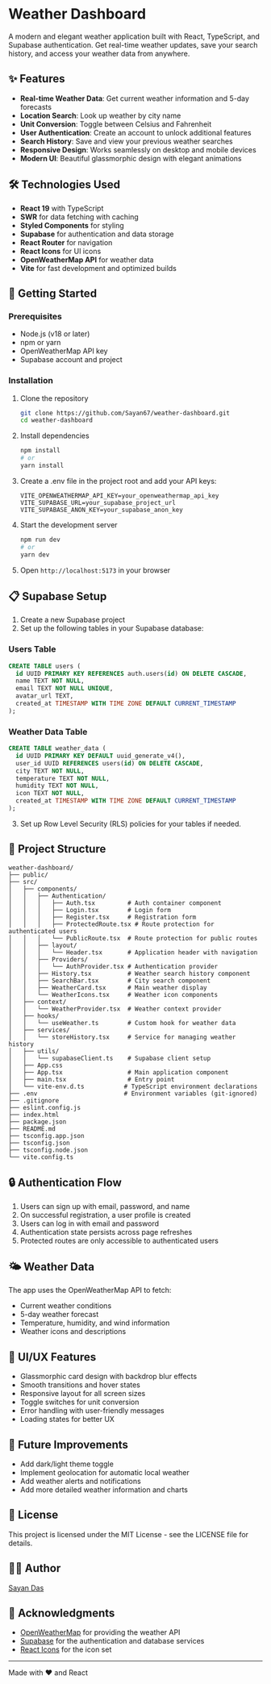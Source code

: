 # Weather Dashboard

A modern and elegant weather application built with React, TypeScript, and Supabase authentication. Get real-time weather updates, save your search history, and access your weather data from anywhere.

## ✨ Features

- **Real-time Weather Data**: Get current weather information and 5-day forecasts
- **Location Search**: Look up weather by city name
- **Unit Conversion**: Toggle between Celsius and Fahrenheit
- **User Authentication**: Create an account to unlock additional features
- **Search History**: Save and view your previous weather searches
- **Responsive Design**: Works seamlessly on desktop and mobile devices
- **Modern UI**: Beautiful glassmorphic design with elegant animations

## 🛠️ Technologies Used

- **React 19** with TypeScript
- **SWR** for data fetching with caching
- **Styled Components** for styling
- **Supabase** for authentication and data storage
- **React Router** for navigation
- **React Icons** for UI icons
- **OpenWeatherMap API** for weather data
- **Vite** for fast development and optimized builds

## 🚀 Getting Started

### Prerequisites

- Node.js (v18 or later)
- npm or yarn
- OpenWeatherMap API key
- Supabase account and project

### Installation

1. Clone the repository
   ```bash
   git clone https://github.com/Sayan67/weather-dashboard.git
   cd weather-dashboard
   ```

2. Install dependencies
   ```bash
   npm install
   # or
   yarn install
   ```

3. Create a .env file in the project root and add your API keys:
   ```
   VITE_OPENWEATHERMAP_API_KEY=your_openweathermap_api_key
   VITE_SUPABASE_URL=your_supabase_project_url
   VITE_SUPABASE_ANON_KEY=your_supabase_anon_key
   ```

4. Start the development server
   ```bash
   npm run dev
   # or
   yarn dev
   ```

5. Open `http://localhost:5173` in your browser

## 📋 Supabase Setup

1. Create a new Supabase project
2. Set up the following tables in your Supabase database:

### Users Table
```sql
CREATE TABLE users (
  id UUID PRIMARY KEY REFERENCES auth.users(id) ON DELETE CASCADE,
  name TEXT NOT NULL,
  email TEXT NOT NULL UNIQUE,
  avatar_url TEXT,
  created_at TIMESTAMP WITH TIME ZONE DEFAULT CURRENT_TIMESTAMP
);
```

### Weather Data Table
```sql
CREATE TABLE weather_data (
  id UUID PRIMARY KEY DEFAULT uuid_generate_v4(),
  user_id UUID REFERENCES users(id) ON DELETE CASCADE,
  city TEXT NOT NULL,
  temperature TEXT NOT NULL,
  humidity TEXT NOT NULL,
  icon TEXT NOT NULL,
  created_at TIMESTAMP WITH TIME ZONE DEFAULT CURRENT_TIMESTAMP
);
```

3. Set up Row Level Security (RLS) policies for your tables if needed.

## 📂 Project Structure

```
weather-dashboard/
├── public/
├── src/
│   ├── components/
│   │   ├── Authentication/
│   │   │   ├── Auth.tsx         # Auth container component
│   │   │   ├── Login.tsx        # Login form
│   │   │   ├── Register.tsx     # Registration form
│   │   │   ├── ProtectedRoute.tsx # Route protection for authenticated users
│   │   │   └── PublicRoute.tsx  # Route protection for public routes
│   │   ├── layout/
│   │   │   └── Header.tsx       # Application header with navigation
│   │   ├── Providers/
│   │   │   └── AuthProvider.tsx # Authentication provider
│   │   ├── History.tsx          # Weather search history component
│   │   ├── SearchBar.tsx        # City search component
│   │   ├── WeatherCard.tsx      # Main weather display
│   │   └── WeatherIcons.tsx     # Weather icon components
│   ├── context/
│   │   └── WeatherProvider.tsx  # Weather context provider
│   ├── hooks/
│   │   └── useWeather.ts        # Custom hook for weather data
│   ├── services/
│   │   └── storeHistory.tsx     # Service for managing weather history
│   ├── utils/
│   │   └── supabaseClient.ts    # Supabase client setup
│   ├── App.css
│   ├── App.tsx                  # Main application component
│   ├── main.tsx                 # Entry point
│   └── vite-env.d.ts           # TypeScript environment declarations
├── .env                        # Environment variables (git-ignored)
├── .gitignore
├── eslint.config.js
├── index.html
├── package.json
├── README.md
├── tsconfig.app.json
├── tsconfig.json
├── tsconfig.node.json
└── vite.config.ts
```

## 🔒 Authentication Flow

1. Users can sign up with email, password, and name
2. On successful registration, a user profile is created
3. Users can log in with email and password
4. Authentication state persists across page refreshes
5. Protected routes are only accessible to authenticated users

## 🌤️ Weather Data

The app uses the OpenWeatherMap API to fetch:
- Current weather conditions
- 5-day weather forecast
- Temperature, humidity, and wind information
- Weather icons and descriptions

## 🎨 UI/UX Features

- Glassmorphic card design with backdrop blur effects
- Smooth transitions and hover states
- Responsive layout for all screen sizes
- Toggle switches for unit conversion
- Error handling with user-friendly messages
- Loading states for better UX

## 🚧 Future Improvements

- Add dark/light theme toggle
- Implement geolocation for automatic local weather
- Add weather alerts and notifications
- Add more detailed weather information and charts

## 📄 License

This project is licensed under the MIT License - see the LICENSE file for details.

## 👨‍💻 Author

[Sayan Das](https://github.com/Sayan67)

## 🙏 Acknowledgments

- [OpenWeatherMap](https://openweathermap.org/) for providing the weather API
- [Supabase](https://supabase.io/) for the authentication and database services
- [React Icons](https://react-icons.github.io/react-icons/) for the icon set

---

Made with ❤️ and React
